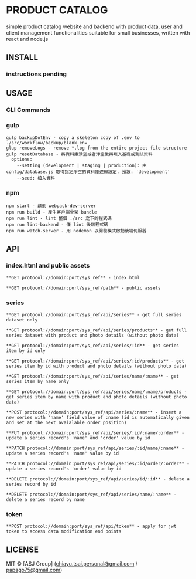 # PRODUCT CATALOG
simple product catalog website and backend with product data, user and client management functionalities suitable for small businesses, written with react and node.js

## INSTALL

### instructions pending

## USAGE
### CLI Commands
### gulp
```
gulp backupDotEnv - copy a skeleton copy of .env to ./src/workflow/backup/blank.env
glup removeLogs - remove *.log from the entire project file structure
gulp resetDatabase - 將資料庫淨空或者淨空後再填入基礎或測試資料
  options:
    --setting (development | staging | production): 由 config/database.js 取得指定淨空的資料庫連線設定. 預設: 'development'
    --seed: 植入資料
```

### npm
```
npm start - 啟動 webpack-dev-server
npm run build - 產生客戶端骨架 bundle
npm run lint - lint 整個 ./src 之下的程式碼
npm run lint-backend - 僅 lint 後端程式碼
npm run watch-server - 用 nodemon 以開發模式啟動後端伺服器
```

## API
### index.html and public assets
```
**GET protocol://domain:port/sys_ref** - index.html

**GET protocol://domain:port/sys_ref/path** - public assets
```

### series
```
**GET protocol://domain:port/sys_ref/api/series** - get full series dataset only

**GET protocol://domain:port/sys_ref/api/series/products** - get full series dataset with product and photo details (without photo data)

**GET protocol://domain:port/sys_ref/api/series/:id** - get series item by id only

**GET protocol://domain:port/sys_ref/api/series/:id/products** - get series item by id with product and photo details (without photo data)

**GET protocol://domain:port/sys_ref/api/series/name/:name** - get series item by name only

**GET protocol://domain:port/sys_ref/api/series/name/:name/products - get series item by name with product and photo details (without photo data)

**POST protocol://domain:port/sys_ref/api/series/:name** - insert a new series with 'name' field value of :name (id is automatically given and set at the next avaialable order position)

**PUT protocol://domain:port/sys_ref/api/series/:id/:name/:order** - update a series record's 'name' and 'order' value by id

**PATCH protocol://domain:port/sys_ref/api/series/:id/name/:name** - update a series record's 'name' value by id

**PATCH protocol://domain:port/sys_ref/api/series/:id/order/:order** - update a series record's 'order' value by id

**DELETE protocol://domain:port/sys_ref/api/series/id/:id** - delete a series record by id

**DELETE protocol://domain:port/sys_ref/api/series/name/:name** - delete a series record by name
```

### token
```
**POST protocol://domain:port/sys_ref/api/token** - apply for jwt token to access data modification end points
```

## LICENSE
MIT © [ASJ Group] (chiayu.tsai.personal@gmail.com / papago75@gmail.com)
